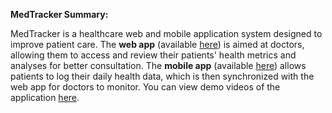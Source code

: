 **MedTracker Summary:**

MedTracker is a healthcare web and mobile application system designed to improve patient care. The **web app** (available [here](https://medtracker-app.netlify.app/)) is aimed at doctors, allowing them to access and review their patients' health metrics and analyses for better consultation. The **mobile app** (available [here](https://github.com/Joel-Milla/MedTracker_MbApp)) allows patients to log their daily health data, which is then synchronized with the web app for doctors to monitor. You can view demo videos of the application [here](https://drive.google.com/drive/folders/1RXSGZjTDjPGT7JdEWGyOF5vTRC-yiCBt?usp=sharing).
